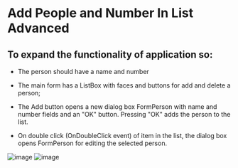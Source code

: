 # Add People and Number In List Advanced

## To expand the functionality of application so:

- The person should have a name and number

- The main form has a ListBox with faces and buttons for
  add and delete a person;
  
- The Add button opens a new dialog box
  FormPerson with name and number fields and an "OK" button.
  Pressing "OK" adds the person to the list.
  
- On double click (OnDoubleClick event) of
  item in the list, the dialog box opens
  FormPerson for editing the selected person.
  
![image](https://user-images.githubusercontent.com/65862735/223115451-ed01b67e-7487-4e2a-b3c1-373f4510c985.png)  ![image](https://user-images.githubusercontent.com/65862735/223115581-5cd8f90b-d767-4605-a648-fc6751961081.png)
